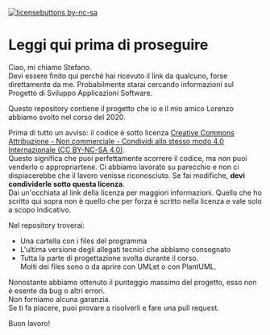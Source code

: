 [![licensebuttons by-nc-sa](https://licensebuttons.net/l/by-nc-sa/3.0/88x31.png)](https://creativecommons.org/licenses/by-nc-sa/4.0)

# Leggi qui prima di proseguire
Ciao, mi chiamo Stefano.\
Devi essere finito qui perchè hai ricevuto il link da qualcuno, forse direttamente da me. 
Probabilmente starai cercando informazioni sul Progetto di Sviluppo Applicazioni Software.

Questo repository contiene il progetto che io e il mio amico Lorenzo abbiamo svolto nel corso del 2020.

Prima di tutto un avviso: il codice è sotto licenza [Creative Commons Attribuzione - Non commerciale - Condividi allo stesso modo 4.0 Internazionale (CC BY-NC-SA 4.0)](https://creativecommons.org/licenses/by-nc-sa/4.0/deed.it). \
Questo significa che puoi perfettamente scorrere il codice, ma non puoi venderlo o appropriartene. Ci abbiamo lavorato su parecchio e non ci dispiacerebbe che il lavoro venisse riconosciuto. Se fai modifiche, __devi condividerle sotto questa licenza__.\
Dai un'occhiata al link della licenza per maggiori informazioni. Quello che ho scritto qui sopra non è quello che per forza è scritto nella licenza e vale solo a scopo indicativo.

Nel repository troverai: 
 - Una cartella con i files del programma
 - L'ultima versione degli allegati tecnici che abbiamo consegnato
 - Tutta la parte di progettazione svolta durante il corso. \
   Molti dei files sono o da aprire con UMLet o con PlantUML.

Nonostante abbiamo ottenuto il punteggio massimo del progetto, esso non è esente da bug o altri errori. \
Non forniamo alcuna garanzia. \
Se ti fa piacere, puoi provare a risolverli e fare una pull request.

Buon lavoro!